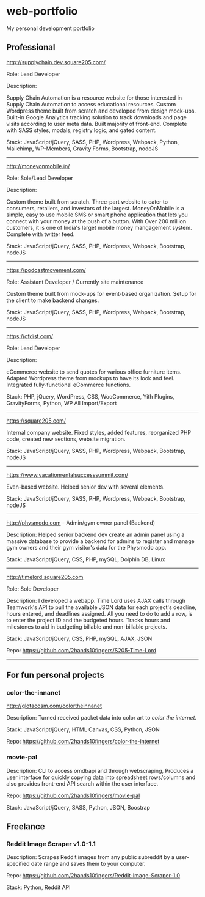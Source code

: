 # web-portfolio
My personal development portfolio

## Professional

http://supplychain.dev.square205.com/

Role: Lead Developer

Description:

Supply Chain Automation is a resource website for those interested in Supply Chain Automation to access educational resources. Custom Wordpress theme built from scratch and developed from design mock-ups. Built-in Google Analytics tracking solution to track downloads and page visits according to user meta data. Built majority of front-end. Complete with SASS styles, modals, registry logic, and gated content. 

Stack: JavaScript/jQuery, SASS, PHP, Wordpress, Webpack, Python, Mailchimp, WP-Members, Gravity Forms, Bootstrap, nodeJS

<hr>

http://moneyonmobile.in/

Role: Sole/Lead Developer

Description:

Custom theme built from scratch. Three-part website to cater to consumers, retailers, and investors of the largest. MoneyOnMobile is a simple, easy to use mobile SMS or smart phone application that lets you connect with your money at the push of a button. With Over 200 million customers, it is one of India's larget mobile money mangagement system. Complete with twitter feed.

Stack: JavaScript/jQuery, SASS, PHP, Wordpress, Webpack, Bootstrap, nodeJS

<hr>

https://podcastmovement.com/

Role: Assistant Developer / Currently site maintenance

Custom theme built from mock-ups for event-based organization. Setup for the client to make backend changes.

Stack: JavaScript/jQuery, SASS, PHP, Wordpress, Webpack, Bootstrap, nodeJS

<hr>

https://ofdist.com/

Role: Lead Developer

Description:

eCommerce website to send quotes for various office furniture items. Adapted Wordpress theme from mockups to have its look and feel. Integrated fully-functional eCommerce functions.

Stack: PHP, jQuery, WordPress, CSS, WooCommerce, Yith Plugins, GravityForms, Python, WP All Import/Export

<hr>

https://square205.com/

Internal company website. Fixed styles, added features,  reorganized PHP code, created new sections, website migration.

Stack: JavaScript/jQuery, SASS, PHP, Wordpress, Webpack, Bootstrap, nodeJS

<hr>

https://www.vacationrentalsuccesssummit.com/

Even-based website. Helped senior dev with several elements.

Stack: JavaScript/jQuery, SASS, PHP, Wordpress, Webpack, Bootstrap, nodeJS

<hr>

http://physmodo.com - Admin/gym owner panel (Backend)

Description: Helped senior backend dev create an admin panel using a massive database to provide a backend for admins to register and manage gym owners and their gym visitor's data for the Physmodo app.

Stack: JavaScript/jQuery, CSS, PHP, mySQL, Dolphin DB, Linux

<hr>

http://timelord.square205.com

Role: Sole Developer

Description: I developed a webapp. Time Lord uses AJAX calls through Teamwork's API to pull the available JSON data for each project's deadline, hours entered, and deadlines assigned. All you need to do to add a row, is to enter the project ID and the budgeted hours. Tracks hours and milestones to aid in budgeting billable and non-billable projects.

Stack: JavaScript/jQuery, CSS, PHP, mySQL, AJAX, JSON

Repo: https://github.com/2hands10fingers/S205-Time-Lord

<hr>

## For fun personal projects
### color-the-innanet

http://glotacosm.com/colortheinnanet

Description: Turned received packet data into color art to <i>color the internet</i>.

Stack: JavaScript/jQuery, HTML Canvas, CSS, Python, JSON

Repo: https://github.com/2hands10fingers/color-the-internet

### movie-pal

Description: CLI to access omdbapi and through webscraping, Produces a user interface for quickly copying data into spreadsheet rows/columns and also provides front-end API search within the user interface.

Repo: https://github.com/2hands10fingers/movie-pal

Stack: JavaScript/jQuery, SASS, Python, JSON, Boostrap

## Freelance
### Reddit Image Scraper v1.0-1.1
Description: Scrapes Reddit images from any public subreddit by a user-specified date range and saves them to your computer.

Repo: https://github.com/2hands10fingers/Reddit-Image-Scraper-1.0

Stack: Python, Reddit API
